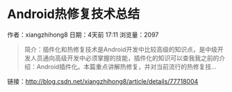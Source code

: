 # Android热修复技术总结
作者：xiangzhihong8
日期：4天前 17:11
浏览量：2097
> 简介：插件化和热修复技术是Android开发中比较高级的知识点，是中级开发人员通向高级开发中必须掌握的技能，插件化的知识可以查我我之前的介绍：Android插件化。本篇重点讲解热修复，并对当前流行的热修复技...

 链接：http://blog.csdn.net/xiangzhihong8/article/details/77718004
